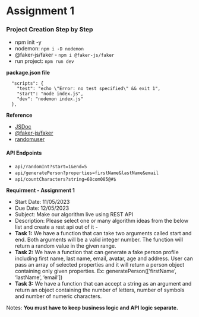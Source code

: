 # Assignment 1

### Project Creation Step by Step
- npm init -y
- nodemon: `npm i -D nodemon`
- @faker-js/faker - `npm i @faker-js/faker`
- run project: `npm run dev`

**package.json file**

```node
  "scripts": {
    "test": "echo \"Error: no test specified\" && exit 1",
    "start": "node index.js",
    "dev": "nodemon index.js"
  },
```

**Reference**
- [JSDoc](https://jsdoc.app/)
- [@faker-js/faker](https://www.npmjs.com/package/@faker-js/faker)
- [randomuser](https://randomuser.me/)

#### API Endpoints
- `api/randomInt?start=1&end=5`
- `api/generatePerson?properties=firstName&lastName&email`
- `api/countCharacters?string=68com085@#$`

**Requirment - Assignment 1**

- Start Date: 11/05/2023
- Due Date: 12/05/2023
- Subject: Make our algorithm live using REST API
- Description: Please select one or many algorithm ideas from the below list and create a rest api out of it -
- **Task 1:** We have a function that can take two arguments called start and end. Both arguments will be a valid integer number. The function will return a random value in the given range.
- **Task 2:** We have a function that can generate a fake person profile including first name, last name, email, avatar, age and address. User can pass an array of selected properties and it will return a person object containing only given properties. Ex: generatePerson([’firstName’, ‘lastName’, ‘email’])
- **Task 3:** We have a function that can accept a string as an argument and return an object containing the number of letters, number of symbols and number of numeric characters.

Notes: **You must have to keep business logic and API logic separate.**

